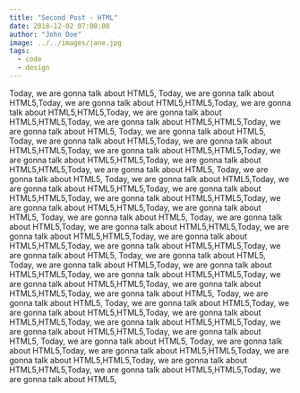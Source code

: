```yaml
---
title: "Second Post - HTML"
date: 2018-12-02 07:00:00
author: "John Doe"
image: ../../images/jane.jpg
tags:
  - code
  - design
---
```


Today, we are gonna talk about HTML5, Today, we are gonna talk about HTML5,Today, we are gonna talk about HTML5,HTML5,Today, we are gonna talk about HTML5,HTML5,Today, we are gonna talk about HTML5,HTML5,Today, we are gonna talk about HTML5,HTML5,Today, we are gonna talk about HTML5,
Today, we are gonna talk about HTML5, Today, we are gonna talk about HTML5,Today, we are gonna talk about HTML5,HTML5,Today, we are gonna talk about HTML5,HTML5,Today, we are gonna talk about HTML5,HTML5,Today, we are gonna talk about HTML5,HTML5,Today, we are gonna talk about HTML5,
Today, we are gonna talk about HTML5, Today, we are gonna talk about HTML5,Today, we are gonna talk about HTML5,HTML5,Today, we are gonna talk about HTML5,HTML5,Today, we are gonna talk about HTML5,HTML5,Today, we are gonna talk about HTML5,HTML5,Today, we are gonna talk about HTML5,
Today, we are gonna talk about HTML5, Today, we are gonna talk about HTML5,Today, we are gonna talk about HTML5,HTML5,Today, we are gonna talk about HTML5,HTML5,Today, we are gonna talk about HTML5,HTML5,Today, we are gonna talk about HTML5,HTML5,Today, we are gonna talk about HTML5,
Today, we are gonna talk about HTML5, Today, we are gonna talk about HTML5,Today, we are gonna talk about HTML5,HTML5,Today, we are gonna talk about HTML5,HTML5,Today, we are gonna talk about HTML5,HTML5,Today, we are gonna talk about HTML5,HTML5,Today, we are gonna talk about HTML5,
Today, we are gonna talk about HTML5, Today, we are gonna talk about HTML5,Today, we are gonna talk about HTML5,HTML5,Today, we are gonna talk about HTML5,HTML5,Today, we are gonna talk about HTML5,HTML5,Today, we are gonna talk about HTML5,HTML5,Today, we are gonna talk about HTML5,
Today, we are gonna talk about HTML5, Today, we are gonna talk about HTML5,Today, we are gonna talk about HTML5,HTML5,Today, we are gonna talk about HTML5,HTML5,Today, we are gonna talk about HTML5,HTML5,Today, we are gonna talk about HTML5,HTML5,Today, we are gonna talk about HTML5,
